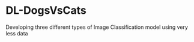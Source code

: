 # DL-DogsVsCats
Developing three different types of Image Classification model using very less data
